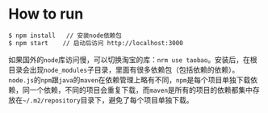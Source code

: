 # How to run

``` bash
$ npm install   // 安装node依赖包
$ npm start    // 启动后访问 http://localhost:3000
```

如果国外的``node``库访问慢，可以切换淘宝的库：``nrm use taobao``。安装后，在根目录会出现``node_modules``子目录，里面有很多依赖包（包括依赖的依赖）。``node.js``的``npm``跟``java``的``maven``在依赖管理上略有不同，``npm``是每个项目单独下载依赖，同一个依赖，不同的项目会重复下载，而``maven``是所有的项目的依赖都集中存放在``~/.m2/repository``目录下，避免了每个项目单独下载。
